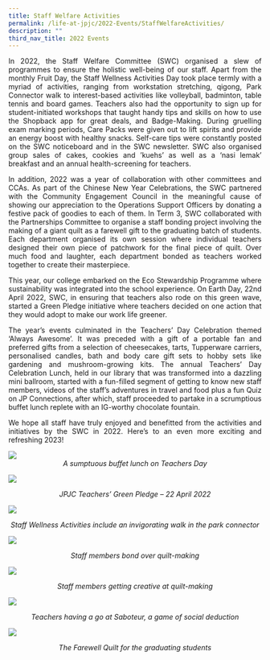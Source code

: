 ```yaml
---
title: Staff Welfare Activities
permalink: /life-at-jpjc/2022-Events/StaffWelfareActivities/
description: ""
third_nav_title: 2022 Events
---
```

<div align=justify>

<p>In 2022, the Staff Welfare Committee (SWC) organised a slew of programmes to ensure the holistic well-being of our staff. Apart from the monthly Fruit Day, the Staff Wellness Activities Day took place termly with a myriad of activities, ranging from workstation stretching, qigong, Park Connector walk to interest-based activities like volleyball, badminton, table tennis and board games. Teachers also had the opportunity to sign up for student-initiated workshops that taught handy tips and skills on how to use the Shopback app for great deals, and Badge-Making. During gruelling exam marking periods, Care Packs were given out to lift spirits and provide an energy boost with healthy snacks. Self-care tips were constantly posted on the SWC noticeboard and in the SWC newsletter. SWC also organised group sales of cakes, cookies and ’kuehs’ as well as a ‘nasi lemak’ breakfast and an annual health-screening for teachers.</p>

<p>In addition, 2022 was a year of collaboration with other committees and CCAs. As part of the Chinese New Year Celebrations, the SWC partnered with the Community Engagement Council in the meaningful cause of showing our appreciation to the Operations Support Officers by donating a festive pack of goodies to each of them. In Term 3, SWC collaborated with the Partnerships Committee to organise a staff bonding project involving the making of a giant quilt as a farewell gift to the graduating batch of students. Each department organised its own session where individual teachers designed their own piece of patchwork for the final piece of quilt. Over much food and laughter, each department bonded as teachers worked together to create their masterpiece.</p>

<p>This year, our college embarked on the Eco Stewardship Programme where sustainability was integrated into the school experience. On Earth Day, 22nd April 2022, SWC, in ensuring that teachers also rode on this green wave, started a Green Pledge initiative where teachers decided on one action that they would adopt to make our work life greener.</p>

<p>The year’s events culminated in the Teachers’ Day Celebration themed ‘Always Awesome’. It was preceded with a gift of a portable fan and preferred gifts from a selection of cheesecakes, tarts, Tupperware carriers, personalised candles, bath and body care gift sets to hobby sets like gardening and mushroom-growing kits. The annual Teachers’ Day Celebration Lunch, held in our library that was transformed into a dazzling mini ballroom, started with a fun-filled segment of getting to know new staff members, videos of the staff’s adventures in travel and food plus a fun Quiz on JP Connections, after which, staff proceeded to partake in a scrumptious buffet lunch replete with an IG-worthy chocolate fountain.</p>

<p>We hope all staff have truly enjoyed and benefitted from the activities and initiatives by the SWC in 2022. Here’s to an even more exciting and refreshing 2023! </p></div>

<img src="/images/Life%20%40%20JPJC/2022%20Events/Staff%20Welfare%20Activities/A%20sumptuous%20buffet%20lunch%20on%20Teachers_%20Day.jpeg">
<figcaption align="center"><em>A sumptuous buffet lunch on Teachers Day</em></figcaption>																																																																				
<p>																																																																	
<img src="/images/Life%20%40%20JPJC/2022%20Events/Staff%20Welfare%20Activities/JPJC%20Teachers%E2%80%99%20Green%20Pledge%20%E2%80%93%2022%20April%202022.jpg">
<figcaption align="center"><em>JPJC Teachers’ Green Pledge – 22 April 2022</em></figcaption>	

<p>
<img src="/images/Life%20%40%20JPJC/2022%20Events/Staff%20Welfare%20Activities/Staff%20Wellness%20Activities%20include%20an%20invigorating%20walk%20in%20the%20park%20connector.jpg">
<figcaption align="center"><em>Staff Wellness Activities include an invigorating walk in the park connector</em></figcaption>	

<p>
<img src="/images/Life%20%40%20JPJC/2022%20Events/Staff%20Welfare%20Activities/Staff%20members%20bond%20over%20quilt-making.jpg">
<figcaption align="center"><em>Staff members bond over quilt-making</em></figcaption>	

<p>	
<img src="/images/Life%20%40%20JPJC/2022%20Events/Staff%20Welfare%20Activities/Staff%20members%20getting%20creative%20at%20quilt-making.jpg">
<figcaption align="center"><em>Staff members getting creative at quilt-making</em></figcaption>	

<p>	
<img src="/images/Life%20%40%20JPJC/2022%20Events/Staff%20Welfare%20Activities/Teachers%20having%20a%20go%20at%20Saboteur%2C%20a%20game%20of%20social%20deduction.jpg">
<figcaption align="center"><em>Teachers having a go at Saboteur, a game of social deduction</em></figcaption>	

<p>	
<img src="/images/Life%20%40%20JPJC/2022%20Events/Staff%20Welfare%20Activities/The%20Farewell%20Quilt%20for%20the%20graduating%20students.jpeg">
<figcaption align="center"><em>The Farewell Quilt for the graduating students</em></figcaption>